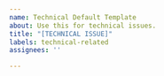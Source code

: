 ```yaml
---
name: Technical Default Template
about: Use this for technical issues.
title: "[TECHNICAL ISSUE]"
labels: technical-related
assignees: ''

---
```



